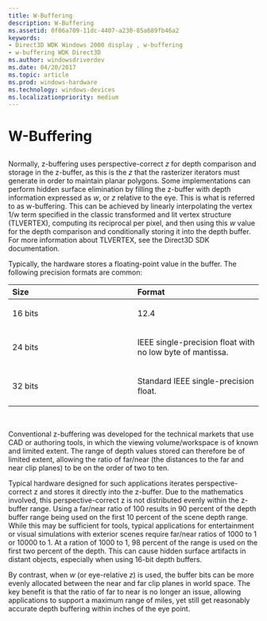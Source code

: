 ```yaml
---
title: W-Buffering
description: W-Buffering
ms.assetid: 0f06a709-11dc-4407-a230-85a689fb46a2
keywords:
- Direct3D WDK Windows 2000 display , w-buffering
- w-buffering WDK Direct3D
ms.author: windowsdriverdev
ms.date: 04/20/2017
ms.topic: article
ms.prod: windows-hardware
ms.technology: windows-devices
ms.localizationpriority: medium
---
```


# W-Buffering


## <span id="ddk_w_buffering_gg"></span><span id="DDK_W_BUFFERING_GG"></span>


Normally, z-buffering uses perspective-correct *z* for depth comparison and storage in the z-buffer, as this is the *z* that the rasterizer iterators must generate in order to maintain planar polygons. Some implementations can perform hidden surface elimination by filling the z-buffer with depth information expressed as *w*, or *z* relative to the eye. This is what is referred to as w-buffering. This can be achieved by linearly interpolating the vertex 1/w term specified in the classic transformed and lit vertex structure (TLVERTEX), computing its reciprocal per pixel, and then using this *w* value for the depth comparison and conditionally storing it into the depth buffer. For more information about TLVERTEX, see the Direct3D SDK documentation.

Typically, the hardware stores a floating-point value in the buffer. The following precision formats are common:

<table>
<colgroup>
<col width="50%" />
<col width="50%" />
</colgroup>
<thead>
<tr class="header">
<th align="left">Size</th>
<th align="left">Format</th>
</tr>
</thead>
<tbody>
<tr class="odd">
<td align="left"><p>16 bits</p></td>
<td align="left"><p>12.4</p></td>
</tr>
<tr class="even">
<td align="left"><p>24 bits</p></td>
<td align="left"><p>IEEE single-precision float with no low byte of mantissa.</p></td>
</tr>
<tr class="odd">
<td align="left"><p>32 bits</p></td>
<td align="left"><p>Standard IEEE single-precision float.</p></td>
</tr>
</tbody>
</table>

 

Conventional z-buffering was developed for the technical markets that use CAD or authoring tools, in which the viewing volume/workspace is of known and limited extent. The range of depth values stored can therefore be of limited extent, allowing the ratio of far/near (the distances to the far and near clip planes) to be on the order of two to ten.

Typical hardware designed for such applications iterates perspective-correct z and stores it directly into the z-buffer. Due to the mathematics involved, this perspective-correct z is not distributed evenly within the z-buffer range. Using a far/near ratio of 100 results in 90 percent of the depth buffer range being used on the first 10 percent of the scene depth range. While this may be sufficient for tools, typical applications for entertainment or visual simulations with exterior scenes require far/near ratios of 1000 to 1 or 10000 to 1. At a ration of 1000 to 1, 98 percent of the range is used on the first two percent of the depth. This can cause hidden surface artifacts in distant objects, especially when using 16-bit depth buffers.

By contrast, when *w* (or eye-relative *z*) is used, the buffer bits can be more evenly allocated between the near and far clip planes in world space. The key benefit is that the ratio of far to near is no longer an issue, allowing applications to support a maximum range of miles, yet still get reasonably accurate depth buffering within inches of the eye point.

 

 





